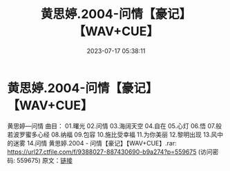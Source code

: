 ﻿---
title: 黄思婷.2004-问情【豪记】【WAV+CUE】
date: 2023-07-17 05:38:11
categories: 闽南语(台语)
tags: 华语中文
---
# 黄思婷.2004-问情【豪记】【WAV+CUE】

黄思婷—问情
曲目：
01.曙光
02.问情
03.海阔天空
04.自在
05.心灯
06.悟
07.般若波罗蜜多心经
08.纳福
09.包容
10.施比受幸福
11.为你美丽
12.黎明出现
13.风中的迷雾
14.问情
黄思婷.2004 - 问情【豪记】【WAV+CUE】.rar: https://url27.ctfile.com/f/9388027-887430690-b9a274?p=559675
(访问密码: 559675)
原文：[链接](https://blog.sina.com.cn/s/blog_1647c7e76010312pv.html)